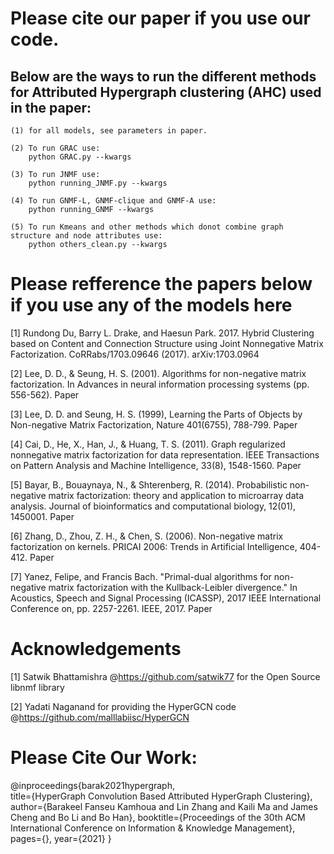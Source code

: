 # Please cite our paper if you use our code.

## Below are the ways to run the different methods for Attributed Hypergraph clustering (AHC) used in the paper:
    (1) for all models, see parameters in paper.

    (2) To run GRAC use:
        python GRAC.py --kwargs

    (3) To run JNMF use:
        python running_JNMF.py --kwargs

    (4) To run GNMF-L, GNMF-clique and GNMF-A use:
        python running_GNMF --kwargs

    (5) To run Kmeans and other methods which donot combine graph structure and node attributes use:
        python others_clean.py --kwargs

# Please refference the papers below if you use any of the models here

[1] Rundong Du, Barry L. Drake, and Haesun Park. 2017. Hybrid Clustering based on Content and Connection Structure using Joint Nonnegative Matrix Factorization. CoRRabs/1703.09646 (2017). arXiv:1703.0964

[2] Lee, D. D., & Seung, H. S. (2001). Algorithms for non-negative matrix factorization. In Advances in neural information processing systems (pp. 556-562). Paper

[3] Lee, D. D. and Seung, H. S. (1999), Learning the Parts of Objects by Non-negative Matrix Factorization, Nature 401(6755), 788-799. Paper

[4] Cai, D., He, X., Han, J., & Huang, T. S. (2011). Graph regularized nonnegative matrix factorization for data representation. IEEE Transactions on Pattern Analysis and Machine Intelligence, 33(8), 1548-1560. Paper

[5] Bayar, B., Bouaynaya, N., & Shterenberg, R. (2014). Probabilistic non-negative matrix factorization: theory and application to microarray data analysis. Journal of bioinformatics and computational biology, 12(01), 1450001. Paper

[6] Zhang, D., Zhou, Z. H., & Chen, S. (2006). Non-negative matrix factorization on kernels. PRICAI 2006: Trends in Artificial Intelligence, 404-412. Paper

[7] Yanez, Felipe, and Francis Bach. "Primal-dual algorithms for non-negative matrix factorization with the Kullback-Leibler divergence." In Acoustics, Speech and Signal Processing (ICASSP), 2017 IEEE International Conference on, pp. 2257-2261. IEEE, 2017. Paper

# Acknowledgements
[1] Satwik Bhattamishra @https://github.com/satwik77 for the Open Source libnmf library

[2] Yadati Naganand for providing the HyperGCN code @https://github.com/malllabiisc/HyperGCN


# Please Cite Our Work:
@inproceedings{barak2021hypergraph,  
  title={HyperGraph Convolution Based Attributed HyperGraph Clustering},
  author={Barakeel Fanseu Kamhoua and Lin Zhang and Kaili Ma and James Cheng and Bo Li and Bo Han},
  booktitle={Proceedings of the 30th ACM International Conference on Information \& Knowledge Management},
  pages={},
  year={2021}
}

